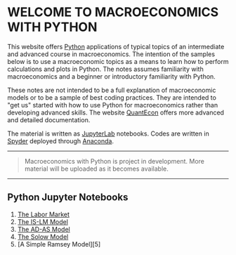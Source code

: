 # WELCOME TO MACROECONOMICS WITH PYTHON

This website offers [Python](https://www.python.org/) applications of typical topics of an intermediate and advanced course in macroeconomics. The intention of the samples below is to use a macroeconomic topics as a means to learn how to perform calculations and plots in Python. The notes assumes familiarity with macroeconomics and a beginner or introductory familiarity with Python.

These notes are not intended to be a full explanation of macroeconomic models or to be a sample of best coding practices. They are intended to "get us" started with how to use Python for macroeconomics rather than developing advanced skills. The website [QuantEcon](https://quantecon.org/) offers more advanced and detailed documentation.

The material is written as [JupyterLab](https://jupyter.org/) notebooks. Codes are written in [Spyder](https://www.spyder-ide.org/) deployed through [Anaconda](https://anaconda.org/).

---

> Macroeconomics with Python is project in development. More material will be uploaded as it becomes available.

---

## Python Jupyter Notebooks

1. [The Labor Market][1]
2. [The IS-LM Model][2]
3. [The AD-AS Model][3]
3. [The Solow Model][4]
4. [A Simple Ramsey Model][5]

<!-- LINKS TO JUPYTER NOTEBOOKS -->
[1]: <https://github.com/ncachanosky/Macroeconomics-with-Python/blob/master/Jupyter%20Notebooks/Labor%20Market.ipynb>

[2]: <https://github.com/ncachanosky/Macroeconomics-with-Python/blob/master/Jupyter%20Notebooks/IS-LM%20Model.ipynb>

[3]: <https://github.com/ncachanosky/Macroeconomics-with-Python/blob/master/Jupyter%20Notebooks/AD-AS%20Model.ipynb>

[3]: <https://github.com/ncachanosky/Macroeconomics-with-Python/blob/master/Jupyter%20Notebooks/Solow%20Model.ipynb>

[4]: <https://github.com/ncachanosky/Macroeconomics-with-Python/blob/master/Jupyter%20Notebooks/Ramsey%20Model.ipynb>
